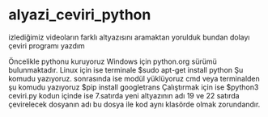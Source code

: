 # alyazi_ceviri_python
izlediğimiz videoların farklı altyazısını aramaktan yorulduk bundan dolayı çeviri programı yazdım 

Öncelikle pythonu kuruyoruz 
Windows için python.org sürümü bulunmaktadır.
Linux için ise terminale 
$sudo apt-get install python 
Şu komudu yazıyoruz. sonrasında ise modül yüklüyoruz cmd veya terminalden şu komudu yazıyoruz 
$pip install googletrans 
Çalıştırmak için ise 
$python3 ceviri.py
kodun içinde ise 7.satırda yeni altyazının adı 
19 ve 22 satırda çevirelecek dosyanın adı bu dosya ile kod aynı klasörde olmak zorundandır.
